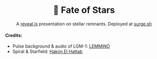 <h1 align="center">💫 Fate of Stars</h1>

<p align="center">
    A <a href="https://revealjs.com/">reveal.js</a> presentation on stellar remnants. Deployed at <a href="http://fateofstars.surge.sh/#/">surge.sh</a>
</p>

<h4>Credits:</h4>

- Pulse background & audio of LGM-1: [LEMMiNO](https://www.youtube.com/watch?v=ryg077wBvsM&list=LLO-5OTzfWO46g0QVcYGRoeQ&index=123&ab_channel=LEMMiNO)
- Spiral & Starfield: [Hakim El Hattab](https://github.com/hakimel/)